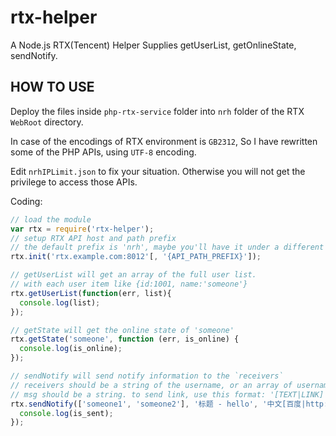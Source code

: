 # rtx-helper


A Node.js RTX(Tencent) Helper
Supplies getUserList, getOnlineState, sendNotify.

## HOW TO USE

Deploy the files inside `php-rtx-service` folder into `nrh` folder of the RTX `WebRoot` directory.

In case of the encodings of RTX environment is `GB2312`, So I have rewritten some of the PHP APIs, using `UTF-8` encoding.

Edit `nrhIPLimit.json` to fix your situation. Otherwise you will not get the privilege to access those APIs.

Coding:

```javascript
// load the module
var rtx = require('rtx-helper');
// setup RTX API host and path prefix
// the default prefix is 'nrh', maybe you'll have it under a different path
rtx.init('rtx.example.com:8012'[, '{API_PATH_PREFIX}']);

// getUserList will get an array of the full user list.
// with each user item like {id:1001, name:'someone'}
rtx.getUserList(function(err, list){
  console.log(list);
});

// getState will get the online state of 'someone'
rtx.getState('someone', function (err, is_online) {
  console.log(is_online);
});

// sendNotify will send notify information to the `receivers`
// receivers should be a string of the username, or an array of usernames.
// msg should be a string. to send link, use this format: '[TEXT|LINK]'
rtx.sendNotify(['someone1', 'someone2'], '标题 - hello', '中文[百度|http://www.baidu.com]测试', 0, function (err, is_sent) {
  console.log(is_sent);
});
```
